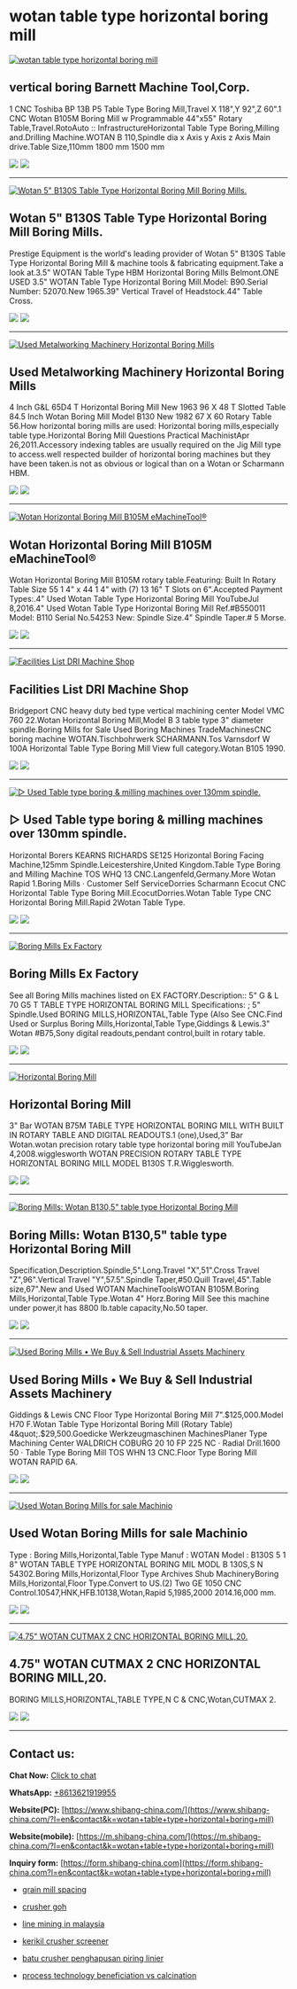 # wotan table type horizontal boring mill

<a href="https://swt.shibang-china.com/?l=en&img&k=wotan+table+type+horizontal+boring+mill" target="_blank">![wotan table type horizontal boring mill](http://static.shibang-china.com/all-800x300/1472.jpg)</a>

## vertical boring Barnett Machine Tool,Corp.
1 CNC Toshiba BP 13B P5 Table Type Boring Mill,Travel X 118",Y 92",Z 60".1 CNC Wotan B105M Boring Mill w Programmable 44&quot;x55&quot; Rotary Table,Travel.RotoAuto :: InfrastructureHorizontal Table Type Boring,Milling and.Drilling Machine.WOTAN B 110,Spindle dia x Axis y Axis z Axis Main drive.Table Size,110mm 1800 mm 1500 mm


<a href="https://whatsapp.shibangsoft.com/WhatsApp.php" target="_blank" title="WhatsApp">![](http://static.shibang-china.com/icon/whatsapp.png)</a> <a href="https://swt.shibang-china.com/?l=en&icon&k=wotan+table+type+horizontal+boring+mill" target="_blank">![](http://static.shibang-china.com/icon/chat-en.png)</a>

---

<a href="https://swt.shibang-china.com/?l=en&img&k=wotan+table+type+horizontal+boring+mill" target="_blank">![Wotan 5&quot; B130S Table Type Horizontal Boring Mill Boring Mills.](http://static.shibang-china.com/all-800x300/536.jpg)</a>

## Wotan 5&quot; B130S Table Type Horizontal Boring Mill Boring Mills.
Prestige Equipment is the world&#39;s leading provider of Wotan 5&quot; B130S Table Type Horizontal Boring Mill &amp; machine tools &amp; fabricating equipment.Take a look at.3.5&quot; WOTAN Table Type HBM Horizontal Boring Mills Belmont.ONE USED 3.5" WOTAN Table Type Horizontal Boring Mill.Model: B90.Serial Number: 52070.New 1965.39" Vertical Travel of Headstock.44" Table Cross.


<a href="https://whatsapp.shibangsoft.com/WhatsApp.php" target="_blank" title="WhatsApp">![](http://static.shibang-china.com/icon/whatsapp.png)</a> <a href="https://swt.shibang-china.com/?l=en&icon&k=wotan+table+type+horizontal+boring+mill" target="_blank">![](http://static.shibang-china.com/icon/chat-en.png)</a>

---

<a href="https://swt.shibang-china.com/?l=en&img&k=wotan+table+type+horizontal+boring+mill" target="_blank">![Used Metalworking Machinery Horizontal Boring Mills](http://static.shibang-china.com/all-800x300/874.jpg)</a>

## Used Metalworking Machinery Horizontal Boring Mills
4 Inch G&amp;L 65D4 T Horizontal Boring Mill New 1963 96 X 48 T Slotted Table 84.5 Inch Wotan Boring Mill Model B130 New 1982 67 X 60 Rotary Table 56.How horizontal boring mills are used: Horizontal boring mills,especially table type.Horizontal Boring Mill Questions Practical MachinistApr 26,2011.Accessory indexing tables are usually required on the Jig Mill type to access.well respected builder of horizontal boring machines but they have been taken.is not as obvious or logical than on a Wotan or Scharmann HBM.


<a href="https://whatsapp.shibangsoft.com/WhatsApp.php" target="_blank" title="WhatsApp">![](http://static.shibang-china.com/icon/whatsapp.png)</a> <a href="https://swt.shibang-china.com/?l=en&icon&k=wotan+table+type+horizontal+boring+mill" target="_blank">![](http://static.shibang-china.com/icon/chat-en.png)</a>

---

<a href="https://swt.shibang-china.com/?l=en&img&k=wotan+table+type+horizontal+boring+mill" target="_blank">![Wotan Horizontal Boring Mill B105M eMachineTool®](http://static.shibang-china.com/all-800x300/352.jpg)</a>

## Wotan Horizontal Boring Mill B105M eMachineTool®
Wotan Horizontal Boring Mill B105M rotary table.Featuring: Built In Rotary Table Size 55 1 4&quot; x 44 1 4&quot; with (7) 13 16&quot; T Slots on 6&quot;.Accepted Payment Types:.4&quot; Used Wotan Table Type Horizontal Boring Mill YouTubeJul 8,2016.4&quot; Used Wotan Table Type Horizontal Boring Mill Ref.#B550011 Model: B110 Serial No.54253 New: Spindle Size.4&quot; Spindle Taper.# 5 Morse.


<a href="https://whatsapp.shibangsoft.com/WhatsApp.php" target="_blank" title="WhatsApp">![](http://static.shibang-china.com/icon/whatsapp.png)</a> <a href="https://swt.shibang-china.com/?l=en&icon&k=wotan+table+type+horizontal+boring+mill" target="_blank">![](http://static.shibang-china.com/icon/chat-en.png)</a>

---

<a href="https://swt.shibang-china.com/?l=en&img&k=wotan+table+type+horizontal+boring+mill" target="_blank">![Facilities List DRI Machine Shop](http://static.shibang-china.com/all-800x300/556.jpg)</a>

## Facilities List DRI Machine Shop
Bridgeport CNC heavy duty bed type vertical machining center Model VMC 760 22.Wotan Horizontal Boring Mill,Model B 3 table type 3&quot; diameter spindle.Boring Mills for Sale Used Boring Machines TradeMachinesCNC boring machine WOTAN.Tischbohrwerk SCHARMANN.Tos Varnsdorf W 100A Horizontal Table Type Boring Mill View full category.Wotan B105 1990.


<a href="https://whatsapp.shibangsoft.com/WhatsApp.php" target="_blank" title="WhatsApp">![](http://static.shibang-china.com/icon/whatsapp.png)</a> <a href="https://swt.shibang-china.com/?l=en&icon&k=wotan+table+type+horizontal+boring+mill" target="_blank">![](http://static.shibang-china.com/icon/chat-en.png)</a>

---

<a href="https://swt.shibang-china.com/?l=en&img&k=wotan+table+type+horizontal+boring+mill" target="_blank">![▷ Used Table type boring &amp; milling machines over 130mm spindle.](http://static.shibang-china.com/all-800x300/14.jpg)</a>

## ▷ Used Table type boring &amp; milling machines over 130mm spindle.
Horizontal Borers KEARNS RICHARDS SE125 Horizontal Boring Facing Machine,125mm Spindle.Leicestershire,United Kingdom.Table Type Boring and Milling Machine TOS WHQ 13 CNC.Langenfeld,Germany.More Wotan Rapid 1.Boring Mills · Customer Self ServiceDorries Scharmann Ecocut CNC Horizontal Table Type Boring Mill.EcocutDorries.Wotan Table Type CNC Horizontal Boring Mill.Rapid 2Wotan Table Type.


<a href="https://whatsapp.shibangsoft.com/WhatsApp.php" target="_blank" title="WhatsApp">![](http://static.shibang-china.com/icon/whatsapp.png)</a> <a href="https://swt.shibang-china.com/?l=en&icon&k=wotan+table+type+horizontal+boring+mill" target="_blank">![](http://static.shibang-china.com/icon/chat-en.png)</a>

---

<a href="https://swt.shibang-china.com/?l=en&img&k=wotan+table+type+horizontal+boring+mill" target="_blank">![Boring Mills Ex Factory](http://static.shibang-china.com/all-800x300/616.jpg)</a>

## Boring Mills Ex Factory
See all Boring Mills machines listed on EX FACTORY.Description:: 5" G &amp; L 70 G5 T TABLE TYPE HORIZONTAL BORING MILL Specifications: ; 5" Spindle.Used BORING MILLS,HORIZONTAL,Table Type (Also See CNC.Find Used or Surplus Boring Mills,Horizontal,Table Type,Giddings &amp; Lewis.3&quot; Wotan #B75,Sony digital readouts,pendant control,built in rotary table.


<a href="https://whatsapp.shibangsoft.com/WhatsApp.php" target="_blank" title="WhatsApp">![](http://static.shibang-china.com/icon/whatsapp.png)</a> <a href="https://swt.shibang-china.com/?l=en&icon&k=wotan+table+type+horizontal+boring+mill" target="_blank">![](http://static.shibang-china.com/icon/chat-en.png)</a>

---

<a href="https://swt.shibang-china.com/?l=en&img&k=wotan+table+type+horizontal+boring+mill" target="_blank">![Horizontal Boring Mill](http://static.shibang-china.com/all-800x300/1465.jpg)</a>

## Horizontal Boring Mill
3&quot; Bar WOTAN B75M TABLE TYPE HORIZONTAL BORING MILL WITH BUILT IN ROTARY TABLE AND DIGITAL READOUTS.1 (one),Used,3&quot; Bar Wotan.wotan precision rotary table type horizontal boring mill YouTubeJan 4,2008.wigglesworth WOTAN PRECISION ROTARY TABLE TYPE HORIZONTAL BORING MILL MODEL B130S T.R.Wigglesworth.


<a href="https://whatsapp.shibangsoft.com/WhatsApp.php" target="_blank" title="WhatsApp">![](http://static.shibang-china.com/icon/whatsapp.png)</a> <a href="https://swt.shibang-china.com/?l=en&icon&k=wotan+table+type+horizontal+boring+mill" target="_blank">![](http://static.shibang-china.com/icon/chat-en.png)</a>

---

<a href="https://swt.shibang-china.com/?l=en&img&k=wotan+table+type+horizontal+boring+mill" target="_blank">![Boring Mills: Wotan B130,5&quot; table type Horizontal Boring Mill](http://static.shibang-china.com/all-800x300/396.jpg)</a>

## Boring Mills: Wotan B130,5&quot; table type Horizontal Boring Mill
Specification,Description.Spindle,5&quot;.Long.Travel &quot;X&quot;,51&quot;.Cross Travel &quot;Z&quot;,96&quot;.Vertical Travel &quot;Y&quot;,57.5&quot;.Spindle Taper,#50.Quill Travel,45&quot;.Table size,67&quot;.New and Used WOTAN MachineToolsWOTAN B105M.Boring Mills,Horizontal,Table Type.Wotan 4&quot; Horz.Boring Mill See this machine under power,it has 8800 lb.table capacity,No.50 taper.


<a href="https://whatsapp.shibangsoft.com/WhatsApp.php" target="_blank" title="WhatsApp">![](http://static.shibang-china.com/icon/whatsapp.png)</a> <a href="https://swt.shibang-china.com/?l=en&icon&k=wotan+table+type+horizontal+boring+mill" target="_blank">![](http://static.shibang-china.com/icon/chat-en.png)</a>

---

<a href="https://swt.shibang-china.com/?l=en&img&k=wotan+table+type+horizontal+boring+mill" target="_blank">![Used Boring Mills • We Buy &amp; Sell Industrial Assets Machinery](http://static.shibang-china.com/all-800x300/525.jpg)</a>

## Used Boring Mills • We Buy &amp; Sell Industrial Assets Machinery
Giddings &amp; Lewis CNC Floor Type Horizontal Boring Mill 7&quot;.$125,000.Model H70 F.Wotan Table Type Horizontal Boring Mill (Rotary Table) 4&quot;.$29,500.Goedicke Werkzeugmaschinen MachinesPlaner Type Machining Center WALDRICH COBURG 20 10 FP 225 NC &middot; Radial Drill.1600 50 &middot; Table Type Boring Mill TOS WHN 13 CNC.Floor Type Boring Mill WOTAN RAPID 6A.


<a href="https://whatsapp.shibangsoft.com/WhatsApp.php" target="_blank" title="WhatsApp">![](http://static.shibang-china.com/icon/whatsapp.png)</a> <a href="https://swt.shibang-china.com/?l=en&icon&k=wotan+table+type+horizontal+boring+mill" target="_blank">![](http://static.shibang-china.com/icon/chat-en.png)</a>

---

<a href="https://swt.shibang-china.com/?l=en&img&k=wotan+table+type+horizontal+boring+mill" target="_blank">![Used Wotan Boring Mills for sale Machinio](http://static.shibang-china.com/all-800x300/375.jpg)</a>

## Used Wotan Boring Mills for sale Machinio
Type : Boring Mills,Horizontal,Table Type Manuf : WOTAN Model : B130S 5 1 8" WOTAN TABLE TYPE HORIZONTAL BORING MIL MODL B 130S,S N 54302.Boring Mills,Horizontal,Floor Type Archives Shub MachineryBoring Mills,Horizontal,Floor Type.Convert to US.(2) Two GE 1050 CNC Control.10547,HNK,HFB.10138,Wotan,Rapid 5,1985,2000 2014.16,000 mm.


<a href="https://whatsapp.shibangsoft.com/WhatsApp.php" target="_blank" title="WhatsApp">![](http://static.shibang-china.com/icon/whatsapp.png)</a> <a href="https://swt.shibang-china.com/?l=en&icon&k=wotan+table+type+horizontal+boring+mill" target="_blank">![](http://static.shibang-china.com/icon/chat-en.png)</a>

---

<a href="https://swt.shibang-china.com/?l=en&img&k=wotan+table+type+horizontal+boring+mill" target="_blank">![4.75&quot; WOTAN CUTMAX 2 CNC HORIZONTAL BORING MILL,20.](http://static.shibang-china.com/all-800x300/1253.jpg)</a>

## 4.75&quot; WOTAN CUTMAX 2 CNC HORIZONTAL BORING MILL,20.
BORING MILLS,HORIZONTAL,TABLE TYPE,N C &amp; CNC,Wotan,CUTMAX 2.

<a href="https://whatsapp.shibangsoft.com/WhatsApp.php" target="_blank" title="WhatsApp">![](http://static.shibang-china.com/icon/whatsapp.png)</a> <a href="https://swt.shibang-china.com/?l=en&icon&k=wotan+table+type+horizontal+boring+mill" target="_blank">![](http://static.shibang-china.com/icon/chat-en.png)</a>

---
## Contact us:

**Chat Now:** [Click to chat](https://swt.shibang-china.com?l=en&contact&k=wotan+table+type+horizontal+boring+mill)

**WhatsApp:**  [+8613621919955](https://whatsapp.shibangsoft.com/WhatsApp.php)

**Website(PC):** [https://www.shibang-china.com/](https://www.shibang-china.com/?l=en&contact&k=wotan+table+type+horizontal+boring+mill)

**Website(mobile):** [https://m.shibang-china.com/](https://m.shibang-china.com/?l=en&contact&k=wotan+table+type+horizontal+boring+mill)

**Inquiry form:** [https://form.shibang-china.com](https://form.shibang-china.com?l=en&contact&k=wotan+table+type+horizontal+boring+mill)

* [grain mill spacing](../137/grain%20mill%20spacing.md)

* [crusher goh](../136/crusher%20goh.md)

* [line mining in malaysia](../129/line%20mining%20in%20malaysia.md)

* [kerikil crusher screener](../138/kerikil%20crusher%20screener.md)

* [batu crusher penghapusan piring linier](../140/batu%20crusher%20penghapusan%20piring%20linier.md)

* [process technology beneficiation vs calcination](../136/process%20technology%20beneficiation%20vs%20calcination.md)